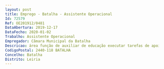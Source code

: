 ```yaml
--- 
layout: post
title: Emprego - Batalha - Assistente Operacional
Id: 72579
Ref: OE201912/0481
DataAbertura: 2019-12-17
DataFecho: 2020-01-02
Trabalho: Assistente Operacional
Empregador: Câmara Municipal da Batalha
Descricao: área função de auxiliar de educação executar tarefas de apoio elementar indispensáveis ao funcionamento das atividades de enriquecimento curricular, apoio à educação especial, fornecimento de refeições, apoio ao prolongamento de horário na educação pré escolar e 1º ciclo do ensino básico, bem como tarefas associadas à limpeza dos espaços equipamentos escolares.
CodigoPostal: 2440-118 BATALHA
Concelho: Batalha
Distrito: Leiria
--- 
```


